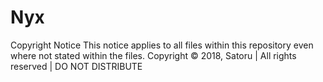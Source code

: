 # Nyx

Copyright Notice
This notice applies to all files within this repository even where not stated within the files.
Copyright © 2018, Satoru | All rights reserved | DO NOT DISTRIBUTE